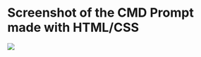 # Screenshot of the CMD Prompt made with HTML/CSS
<img src="https://github.com/stevenholtman/Images/blob/main/cmdprompt.png?raw=true">
